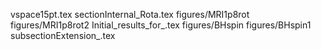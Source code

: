 vspace15pt.tex
sectionInternal_Rota.tex
figures/MRI1p8rot
figures/MRI1p8rot2
Initial_results_for_.tex
figures/BHspin
figures/BHspin1
subsectionExtension_.tex